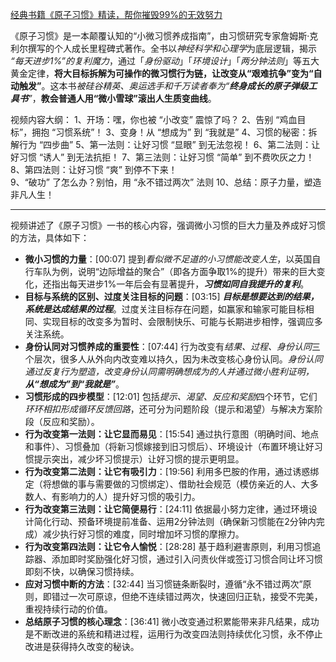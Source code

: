 
[经典书籍《原子习惯》精读，帮你摧毁99%的无效努力](https://www.bilibili.com/video/BV1P25KzjEtb/?share_source=copy_web&vd_source=9c1e19a73fa7bd23bb37aa8d7467d862)

《原子习惯》是一本颠覆认知的“小微习惯养成指南”，由习惯研究专家詹姆斯·克利尔撰写的个人成长里程碑式著作。全书以*神经科学和心理学*为底层逻辑，揭示 *“每天进步1%”的复利魔力*，通过「*身份驱动*」「*环境设计*」「*两分钟法则*」等五大黄金定律，**将大目标拆解为可操作的微习惯行为链，让改变从“艰难抗争”变为“自动触发”**。这本书*被硅谷精英、奥运选手和千万读者奉为“**终身成长的原子弹级工具书**”*，**教会普通人用“微小雪球”滚出人生质变曲线**。

视频内容大纲：
1、开场：嘿，你也被 “小改变” 震惊了吗？
2、告别 “鸡血目标”，拥抱 “习惯系统”！
3、变身！从 “想成为” 到 “我就是”
4、习惯的秘密：拆解行为 “四步曲”
5、第一法则：让好习惯 “显眼” 到无法忽视！
6、第二法则：让好习惯 “诱人” 到无法抗拒！
7、第三法则：让好习惯 “简单” 到不费吹灰之力！
8、第四法则：让好习惯 “爽” 到停不下来！  
9、“破功” 了怎么办？别怕，用 “永不错过两次” 法则
10、总结：原子力量，塑造非凡人生！

---

视频讲述了《原子习惯》一书的核心内容，强调微小习惯的巨大力量及养成好习惯的方法，具体如下：
- **微小习惯的力量**：[00:07] 提到*看似微不足道的小习惯能改变人生*，以英国自行车队为例，说明“边际增益的聚合”（即各方面争取1%的提升）带来的巨大变化，还指出每天进步1%一年后会有显著提升，***习惯如同自我提升的复利***。
- **目标与系统的区别、过度关注目标的问题**：[03:15] ***目标是想要达到的结果，系统是达成结果的过程***。过度关注目标存在问题，如赢家和输家可能目标相同、实现目标的改变多为暂时、会限制快乐、可能与长期进步相悖，强调应多关注系统。
- **身份认同对习惯养成的重要性**：[07:44] 行为改变有*结果、过程、身份认同*三个层次，很多人从外向内改变难以持久，因为未改变核心身份认同。*身份认同通过反复行为塑造，改变身份认同需明确想成为的人并通过微小胜利证明，**从“想成为”到“我就是”***。
- **习惯形成的四步模型**：[12:01] 包括*提示、渴望、反应和奖励*四个环节，它们*环环相扣形成循环反馈回路*，还可分为问题阶段（提示和渴望）与解决方案阶段（反应和奖励）。
- **行为改变第一法则：让它显而易见**：[15:54] 通过执行意图（明确时间、地点和事件）、习惯叠加（将新习惯嫁接到旧习惯后）、环境设计（布置环境让好习惯提示突出，减少坏习惯提示）让好习惯的提示更明显。
- **行为改变第二法则：让它有吸引力**：[19:56] 利用多巴胺的作用，通过诱惑绑定（将想做的事与需要做的习惯绑定）、借助社会规范（模仿亲近的人、大多数人、有影响力的人）提升好习惯的吸引力。
- **行为改变第三法则：让它简便易行**：[24:11] 依据最小努力定律，通过环境设计简化行动、预备环境提前准备、运用2分钟法则（确保新习惯能在2分钟内完成）减少执行好习惯的难度，同时增加坏习惯的摩擦力。
- **行为改变第四法则：让它令人愉悦**：[28:28] 基于趋利避害原则，利用习惯追踪器、添加即时奖励强化好习惯，通过引入问责伙伴或签订习惯合同让坏习惯即刻不快，以确保习惯持续。
- **应对习惯中断的方法**：[32:44] 当习惯链条断裂时，遵循“永不错过两次”原则，即错过一次可原谅，但绝不连续错过两次，快速回归正轨，接受不完美，重视持续行动的价值。
- **总结原子习惯的核心理念**：[36:41] 微小改变通过积累能带来非凡结果，成功是不断改进的系统和精进过程，运用行为改变四法则持续优化习惯，永不停止改进是获得持久改变的秘诀。


